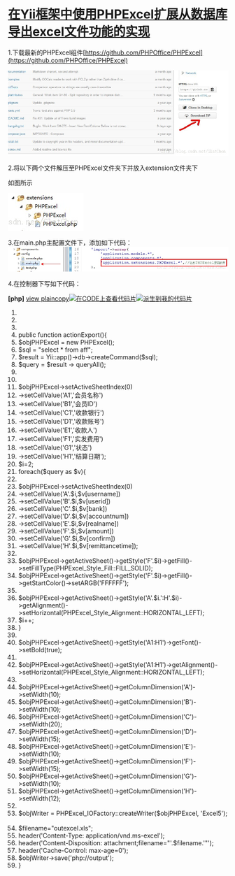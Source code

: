 [在Yii框架中使用PHPExcel扩展从数据库导出excel文件功能的实现](/josh_008/article/details/17436299)
================================================================================================

1.下载最新的PHPExcel组件[https://github.com/PHPOffice/PHPExcel](https://github.com/PHPOffice/PHPExcel)

[![](/pictures/201312301525250.jpg)
](https://github.com/PHPOffice/PHPExcel)

2.将以下两个文件解压至PHPExcel文件夹下并放入extension文件夹下

如图所示

![](/pictures/201312301525251.jpg)

3.在main.php主配置文件下，添加如下代码：![](/pictures/201312301525252.jpg)

4.在控制器下写如下代码：

**[php]** [view plain](http://blog.csdn.net/glatchen/article/details/17412929# "view plain")[copy](http://blog.csdn.net/glatchen/article/details/17412929# "copy")[![在CODE上查看代码片](/pictures/CODE_ico.png)](https://code.csdn.net/snippets/118902 "在CODE上查看代码片")[![派生到我的代码片](/pictures/201312301525254.jpg)](https://code.csdn.net/snippets/118902/fork "派生到我的代码片")

1.   
2.   
3.    
4.  public function actionExport(){  
5.  \$objPHPExcel = new PHPExcel();  
6.  \$sql = "select \* from aff";  
7.  \$result = Yii::app()-\>db-\>createCommand(\$sql);  
8.  \$query = \$result -\> queryAll();  
9.    
10.   
11. \$objPHPExcel-\>setActiveSheetIndex(0)  
12. -\>setCellValue('A1','会员名称')  
13. -\>setCellValue('B1','会员ID')  
14. -\>setCellValue('C1','收款银行')  
15. -\>setCellValue('D1','收款账号')  
16. -\>setCellValue('E1','收款人')  
17. -\>setCellValue('F1','实发费用')  
18. -\>setCellValue('G1','状态')  
19. -\>setCellValue('H1','结算日期');  
20. \$i=2;  
21. foreach(\$query as \$v){  
22.   
23. \$objPHPExcel-\>setActiveSheetIndex(0)  
24. -\>setCellValue('A'.\$i,\$v[username])  
25. -\>setCellValue('B'.\$i,\$v[userid])  
26. -\>setCellValue('C'.\$i,\$v[bank])  
27. -\>setCellValue('D'.\$i,\$v[accountnum])  
28. -\>setCellValue('E'.\$i,\$v[realname])  
29. -\>setCellValue('F'.\$i,\$v[amount])  
30. -\>setCellValue('G'.\$i,\$v[confirm])  
31. -\>setCellValue('H'.\$i,\$v[remittancetime]);  
32.   
33. \$objPHPExcel-\>getActiveSheet()-\>getStyle('F'.\$i)-\>getFill()-\>setFillType(PHPExcel\_Style\_Fill::FILL\_SOLID);  
34. \$objPHPExcel-\>getActiveSheet()-\>getStyle('F'.\$i)-\>getFill()-\>getStartColor()-\>setARGB('FFFFFF');  
35.   
36. \$objPHPExcel-\>getActiveSheet()-\>getStyle('A'.\$i.':H'.\$i)-\>getAlignment()-\>setHorizontal(PHPExcel\_Style\_Alignment::HORIZONTAL\_LEFT);  
37. \$i++;  
38. }  
39.   
40. \$objPHPExcel-\>getActiveSheet()-\>getStyle('A1:H1')-\>getFont()-\>setBold(true);  
41.   
42. \$objPHPExcel-\>getActiveSheet()-\>getStyle('A1:H1')-\>getAlignment()-\>setHorizontal(PHPExcel\_Style\_Alignment::HORIZONTAL\_LEFT);  
43.   
44. \$objPHPExcel-\>getActiveSheet()-\>getColumnDimension('A')-\>setWidth(10);  
45. \$objPHPExcel-\>getActiveSheet()-\>getColumnDimension('B')-\>setWidth(10);  
46. \$objPHPExcel-\>getActiveSheet()-\>getColumnDimension('C')-\>setWidth(20);  
47. \$objPHPExcel-\>getActiveSheet()-\>getColumnDimension('D')-\>setWidth(15);  
48. \$objPHPExcel-\>getActiveSheet()-\>getColumnDimension('E')-\>setWidth(10);  
49. \$objPHPExcel-\>getActiveSheet()-\>getColumnDimension('F')-\>setWidth(15);  
50. \$objPHPExcel-\>getActiveSheet()-\>getColumnDimension('G')-\>setWidth(10);  
51. \$objPHPExcel-\>getActiveSheet()-\>getColumnDimension('H')-\>setWidth(12);  
52.   
53. \$objWriter = PHPExcel\_IOFactory::createWriter(\$objPHPExcel, 'Excel5');  
54. \$filename="outexcel.xls";  
55. header('Content-Type: application/vnd.ms-excel');  
56. header('Content-Disposition: attachment;filename="'.\$filename.'"');  
57. header('Cache-Control: max-age=0');  
58. \$objWriter-\>save('php://output');  
59. } 

